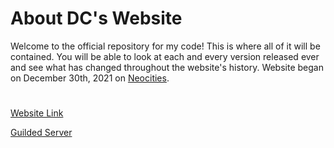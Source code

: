 # About DC's Website
Welcome to the official repository for my code! This is where all of it will be contained. You will be able to look at each and every version released ever and see what has changed throughout the website's history. Website began on December 30th, 2021 on [Neocities](https://neocities.org).
#
[Website Link](https://dc-blog.neocities.org/)

[Guilded Server](https://guilded.gg/TDK)
